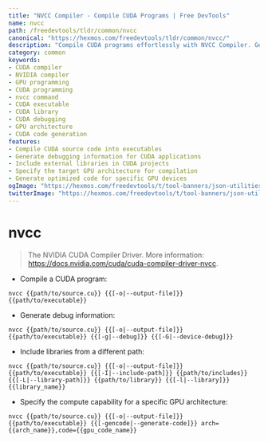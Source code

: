 ```yaml
---
title: "NVCC Compiler - Compile CUDA Programs | Free DevTools"
name: nvcc
path: /freedevtools/tldr/common/nvcc
canonical: "https://hexmos.com/freedevtools/tldr/common/nvcc/"
description: "Compile CUDA programs effortlessly with NVCC Compiler. Generate executables, debug information, and link libraries for GPU development. Free online tool, no registration required."
category: common
keywords:
- CUDA compiler
- NVIDIA compiler
- GPU programming
- CUDA programming
- nvcc command
- CUDA executable
- CUDA library
- CUDA debugging
- GPU architecture
- CUDA code generation
features:
- Compile CUDA source code into executables
- Generate debugging information for CUDA applications
- Include external libraries in CUDA projects
- Specify the target GPU architecture for compilation
- Generate optimized code for specific GPU devices
ogImage: "https://hexmos.com/freedevtools/t/tool-banners/json-utilities-banner.png"
twitterImage: "https://hexmos.com/freedevtools/t/tool-banners/json-utilities-banner.png"
---
```


# nvcc

> The NVIDIA CUDA Compiler Driver.
> More information: <https://docs.nvidia.com/cuda/cuda-compiler-driver-nvcc>.

- Compile a CUDA program:

`nvcc {{path/to/source.cu}} {{[-o|--output-file]}} {{path/to/executable}}`

- Generate debug information:

`nvcc {{path/to/source.cu}} {{[-o|--output-file]}} {{path/to/executable}} {{[-g|--debug]}} {{[-G|--device-debug]}}`

- Include libraries from a different path:

`nvcc {{path/to/source.cu}} {{[-o|--output-file]}} {{path/to/executable}} {{[-I|--include-path]}} {{path/to/includes}} {{[-L|--library-path]}} {{path/to/library}} {{[-l|--library]}} {{library_name}}`

- Specify the compute capability for a specific GPU architecture:

`nvcc {{path/to/source.cu}} {{[-o|--output-file]}} {{path/to/executable}} {{[-gencode|--generate-code]}} arch={{arch_name}},code={{gpu_code_name}}`
